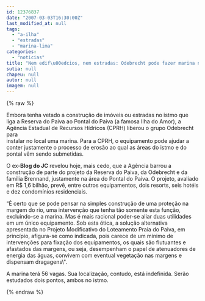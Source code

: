 ```yaml
---
id: 12376837
date: "2007-03-03T16:30:00Z"
last_modified_at: null
tags:
  - "a-ilha"
  - "estradas"
  - "marina-lima"
categories:
  - "noticias"
title: "Nem edif\u00edcios, nem estradas: Odebrecht pode fazer marina na Ilha do Amor"
sutia: null
chapeu: null
autor: null
imagem: null
---
```

{% raw %}
<p><P>Embora tenha vetado a construção de imóveis ou estradas no istmo que liga a Reserva do Paiva ao Pontal do Paiva (a famosa Ilha do Amor), a Agência Estadual de Recursos Hídricos (CPRH) liberou o grupo Odebrecht para<BR>instalar no local uma marina. Para a CPRH, o equipamento pode ajudar a conter justamente o processo de erosão ao qual as áreas do istmo e do pontal vêm sendo submetidas.</P></p>
<p><P>O ex-<STRONG>Blog do JC</STRONG> revelou hoje, mais cedo, que a Agência barrou a construção de parte do projeto da Reserva do Paiva, da Odebrecht e da família Brennand, justamente na área do Pontal do Paiva. O projeto, avaliado em R$ 1,6 bilhão, prevê, entre outros equipamentos, dois resorts, seis hotéis e dez condomínios residenciais.</P></p>
<p><P>“É certo que se pode pensar na simples construção de uma proteção na margem do rio, uma intervenção que tenha tão somente esta função, excluindo-se a marina. Mas é mais racional poder-se aliar duas utilidades em um único equipamento. Sob esta ótica, a solução alternativa apresentada no Projeto Modificativo do Loteamento Praia do Paiva, em princípio, afigura-se como indicada, pois carece de um mínimo de intervenções para fixação dos equipamentos, os quais são flutuantes e afastados das margens, ou seja, desempenham o papel de atenuadores de energia das águas, convivem com eventual vegetação nas margens e dispensam dragagens\".</P></p>
<p><P>A marina terá 56 vagas. Sua localização, contudo, está indefinida. Serão estudados dois pontos, ambos no istmo.<BR></P> </p>
{% endraw %}